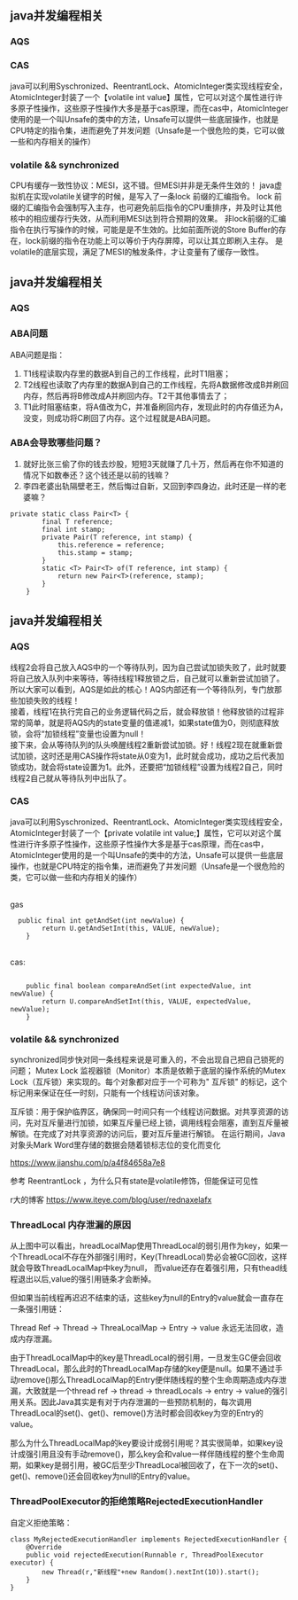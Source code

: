 ## java并发编程相关


### AQS


### CAS

java可以利用Syschronized、ReentrantLock、AtomicInteger类实现线程安全，AtomicInteger封装了一个【volatile int value】属性，它可以对这个属性进行许多原子性操作，这些原子性操作大多是基于cas原理，而在cas中，AtomicInteger使用的是一个叫Unsafe的类中的方法，Unsafe可以提供一些底层操作，也就是CPU特定的指令集，进而避免了并发问题（Unsafe是一个很危险的类，它可以做一些和内存相关的操作）






### volatile && synchronized

CPU有缓存一致性协议：MESI，这不错。但MESI并非是无条件生效的！
java虚拟机在实现volatile关键字的时候，是写入了一条lock 前缀的汇编指令。
lock 前缀的汇编指令会强制写入主存，也可避免前后指令的CPU重排序，并及时让其他核中的相应缓存行失效，从而利用MESI达到符合预期的效果。
非lock前缀的汇编指令在执行写操作的时候，可能是是不生效的。比如前面所说的Store Buffer的存在，lock前缀的指令在功能上可以等价于内存屏障，可以让其立即刷入主存。
是volatile的底层实现，满足了MESI的触发条件，才让变量有了缓存一致性。


## java并发编程相关
### AQS
### ABA问题
ABA问题是指：
1. T1线程读取内存里的数据A到自己的工作线程，此时T1阻塞；
2. T2线程也读取了内存里的数据A到自己的工作线程，先将A数据修改成B并刷回内存，然后再将B修改成A并刷回内存。T2干其他事情去了；
3. T1此时阻塞结束，将A值改为C，并准备刷回内存，发现此时的内存值还为A，没变，则成功将C刷回了内存。这个过程就是ABA问题。

### ABA会导致哪些问题？
1. 就好比张三偷了你的钱去炒股，短短3天就赚了几十万，然后再在你不知道的情况下如数奉还？这个钱还是以前的钱嘛？
2. 李四老婆出轨隔壁老王，然后悔过自新，又回到李四身边，此时还是一样的老婆嘛？




```
private static class Pair<T> {
        final T reference;
        final int stamp;
        private Pair(T reference, int stamp) {
            this.reference = reference;
            this.stamp = stamp;
        }
        static <T> Pair<T> of(T reference, int stamp) {
            return new Pair<T>(reference, stamp);
        }
    }

```



## java并发编程相关


### AQS

线程2会将自己放入AQS中的一个等待队列，因为自己尝试加锁失败了，此时就要将自己放入队列中来等待，等待线程1释放锁之后，自己就可以重新尝试加锁了。
所以大家可以看到，AQS是如此的核心！AQS内部还有一个等待队列，专门放那些加锁失败的线程！
<br>
接着，线程1在执行完自己的业务逻辑代码之后，就会释放锁！他释放锁的过程非常的简单，就是将AQS内的state变量的值递减1，如果state值为0，则彻底释放锁，会将“加锁线程”变量也设置为null！
<br>
接下来，会从等待队列的队头唤醒线程2重新尝试加锁。好！线程2现在就重新尝试加锁，这时还是用CAS操作将state从0变为1，此时就会成功，成功之后代表加锁成功，就会将state设置为1。此外，还要把“加锁线程”设置为线程2自己，同时线程2自己就从等待队列中出队了。
<br>


### CAS

java可以利用Syschronized、ReentrantLock、AtomicInteger类实现线程安全，AtomicInteger封装了一个【private volatile int value;】属性，它可以对这个属性进行许多原子性操作，这些原子性操作大多是基于cas原理，而在cas中，AtomicInteger使用的是一个叫Unsafe的类中的方法，Unsafe可以提供一些底层操作，也就是CPU特定的指令集，进而避免了并发问题（Unsafe是一个很危险的类，它可以做一些和内存相关的操作）

<br>
gas

```
  public final int getAndSet(int newValue) {
        return U.getAndSetInt(this, VALUE, newValue);
    }

```
<br>
cas:

```

    public final boolean compareAndSet(int expectedValue, int newValue) {
        return U.compareAndSetInt(this, VALUE, expectedValue, newValue);
    }

```



### volatile && synchronized

synchronized同步快对同一条线程来说是可重入的，不会出现自己把自己锁死的问题；
Mutex Lock
监视器锁（Monitor）本质是依赖于底层的操作系统的Mutex Lock（互斥锁）来实现的。每个对象都对应于一个可称为" 互斥锁" 的标记，这个标记用来保证在任一时刻，只能有一个线程访问该对象。

互斥锁：用于保护临界区，确保同一时间只有一个线程访问数据。对共享资源的访问，先对互斥量进行加锁，如果互斥量已经上锁，调用线程会阻塞，直到互斥量被解锁。在完成了对共享资源的访问后，要对互斥量进行解锁。
在运行期间，Java对象头Mark Word里存储的数据会随着锁标志位的变化而变化




https://www.jianshu.com/p/a4f84658a7e8

参考 ReentrantLock ，为什么只有state是volatile修饰，但能保证可见性

r大的博客
https://www.iteye.com/blog/user/rednaxelafx


### ThreadLocal 内存泄漏的原因
从上图中可以看出，hreadLocalMap使用ThreadLocal的弱引用作为key，如果一个ThreadLocal不存在外部强引用时，Key(ThreadLocal)势必会被GC回收，这样就会导致ThreadLocalMap中key为null， 而value还存在着强引用，只有thead线程退出以后,value的强引用链条才会断掉。

但如果当前线程再迟迟不结束的话，这些key为null的Entry的value就会一直存在一条强引用链：

Thread Ref -> Thread -> ThreaLocalMap -> Entry -> value
永远无法回收，造成内存泄漏。

由于ThreadLocalMap中的key是ThreadLocal的弱引用，一旦发生GC便会回收ThreadLocal，那么此时的ThreadLocalMap存储的key便是null。如果不通过手动remove()那么ThreadLocalMap的Entry便伴随线程的整个生命周期造成内存泄漏，大致就是一个thread ref -> thread -> threadLocals -> entry -> value的强引用关系。因此Java其实是有对于内存泄漏的一些预防机制的，每次调用ThreadLocal的set()、get()、remove()方法时都会回收key为空的Entry的value。

那么为什么ThreadLocalMap的key要设计成弱引用呢？其实很简单，如果key设计成强引用且没有手动remove()，那么key会和value一样伴随线程的整个生命周期，如果key是弱引用，被GC后至少ThreadLocal被回收了，在下一次的set()、get()、remove()还会回收key为null的Entry的value。

### ThreadPoolExecutor的拒绝策略RejectedExecutionHandler

自定义拒绝策略：
```
class MyRejectedExecutionHandler implements RejectedExecutionHandler {
    @Override
    public void rejectedExecution(Runnable r, ThreadPoolExecutor executor) {
        new Thread(r,"新线程"+new Random().nextInt(10)).start();
    }
}

```

